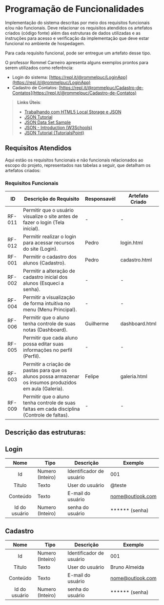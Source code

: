 # Programação de Funcionalidades

Implementação do sistema descritas por meio dos requisitos funcionais e/ou não funcionais. Deve relacionar os requisitos atendidos os artefatos criados (código fonte) além das estruturas de dados utilizadas e as instruções para acesso e verificação da implementação que deve estar funcional no ambiente de hospedagem.

Para cada requisito funcional, pode ser entregue um artefato desse tipo.

O professor Rommel Carneiro apresenta alguns exemplos prontos para serem utilizados como referência:
- Login do sistema: [https://repl.it/@rommelpuc/LoginApp](https://repl.it/@rommelpuc/LoginApp) 
- Cadastro de Contatos: [https://repl.it/@rommelpuc/Cadastro-de-Contatos](https://repl.it/@rommelpuc/Cadastro-de-Contatos)


> **Links Úteis**:
>
> - [Trabalhando com HTML5 Local Storage e JSON](https://www.devmedia.com.br/trabalhando-com-html5-local-storage-e-json/29045)
> - [JSON Tutorial](https://www.w3resource.com/JSON)
> - [JSON Data Set Sample](https://opensource.adobe.com/Spry/samples/data_region/JSONDataSetSample.html)
> - [JSON - Introduction (W3Schools)](https://www.w3schools.com/js/js_json_intro.asp)
> - [JSON Tutorial (TutorialsPoint)](https://www.tutorialspoint.com/json/index.htm)


## Requisitos Atendidos

Aqui estão os requisitos funcionais e não funcionais relacionados ao escopo do projeto, representados nas tabelas a seguir, que detalham os artefatos criados:

### Requisitos Funcionais

|ID    | Descrição do Requisito | Responsavél | Artefato Criado |
|------|------------------------|------------|-----------------|
|RF-011| Permitir que o usuário visualize o site antes de fazer o login (Tela inicial). | - | - |
|RF-012| Permitir realizar o login para acessar recursos do site (Login). | Pedro | login.html |
|RF-001| Permitir o cadastro dos alunos (Cadastro). | Pedro | cadastro.html |
|RF-002| Permitir a alteração de cadastro inicial dos alunos (Esqueci a senha). | - | - |
|RF-004| Permitir a visualização de forma intuitiva no menu (Menu Principal). | - | - |
|RF-006| Permitir que o aluno tenha controle de suas notas (Dashboard). | Guilherme | dashboard.html |
|RF-005| Permitir que cada aluno possa editar suas informações no perfil (Perfil). | - | - |
|RF-003| Permitir a criação de pastas para que os alunos possa armazenar os insumos produzidos em aula (Galeria). | Felipe | galeria.html |
|RF-009| Permitir que o aluno tenha controle de suas faltas em cada disciplina (Controle de faltas). | - | - |

## Descrição das estruturas:

## Login
|  **Nome**      | **Tipo**          | **Descrição**                             | **Exemplo**                                    |
|:--------------:|-------------------|-------------------------------------------|------------------------------------------------|
| Id             | Numero (Inteiro)  | Identificador de usuário                  | 001                                              |
| Título         | Texto             | User do usuário                           | @teste                                  |
| Conteúdo       | Texto             | E-mail do usuário                         | nome@outlook.com                             |
| Id do usuário  | Numero (Inteiro)  | senha do usuário                          | ****** (senha)                                            |

## Cadastro
|  **Nome**      | **Tipo**          | **Descrição**                             | **Exemplo**                                    |
|:--------------:|-------------------|-------------------------------------------|------------------------------------------------|
| Id             | Numero (Inteiro)  | Identificador de usuário                  | 001                                              |
| Título         | Texto             | User do usuário                           | Bruno Almeida                                 |
| Conteúdo       | Texto             | E-mail do usuário                         | nome@outlook.com                            |
| Id do usuário  | Numero (Inteiro)  | senha do usuário                          | ****** (senha)                                            |
